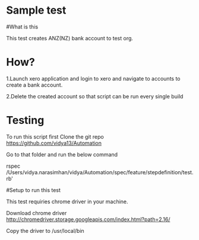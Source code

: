 # Sample test

#What is this

This test creates ANZ(NZ) bank account to test org. 

# How?

1.Launch xero application and login to xero and navigate to accounts to create a bank account.

2.Delete the created account so that script can be run every single build


# Testing

To run this script first Clone the git repo https://github.com/vidya13/Automation
 
Go to that folder and run the below command

   rspec /Users/vidya.narasimhan/vidya/Automation/spec/feature/stepdefinition/test.rb'
   
#Setup to run this test

This test requiries chrome driver in your machine. 

Download chrome driver
http://chromedriver.storage.googleapis.com/index.html?path=2.16/

Copy the driver to /usr/local/bin
